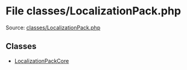 File classes/LocalizationPack.php
=========

Source: [classes/LocalizationPack.php](https://github.com/PrestaShop/PrestaShop/blob/1.5.1.0/classes/LocalizationPack.php)


Classes
-------

* [LocalizationPackCore](class.LocalizationPackCore.md)

